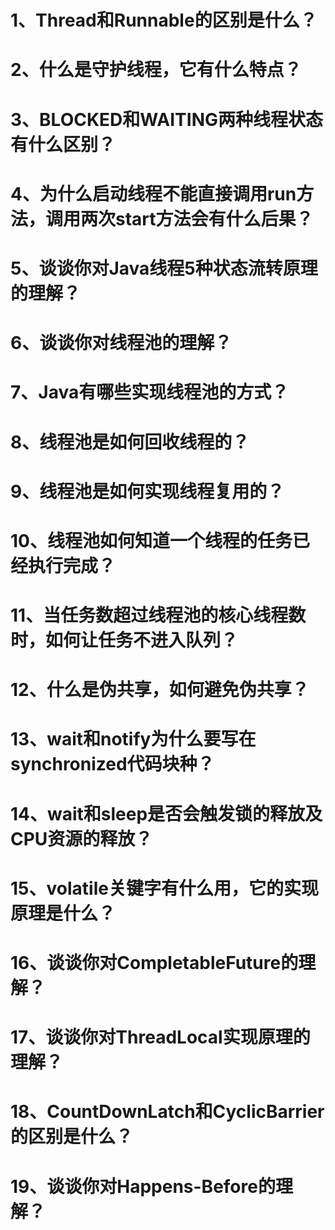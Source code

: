 # 1、Thread和Runnable的区别是什么？


# 2、什么是守护线程，它有什么特点？


# 3、BLOCKED和WAITING两种线程状态有什么区别？


# 4、为什么启动线程不能直接调用run方法，调用两次start方法会有什么后果？


# 5、谈谈你对Java线程5种状态流转原理的理解？


# 6、谈谈你对线程池的理解？


# 7、Java有哪些实现线程池的方式？


# 8、线程池是如何回收线程的？


# 9、线程池是如何实现线程复用的？


# 10、线程池如何知道一个线程的任务已经执行完成？


# 11、当任务数超过线程池的核心线程数时，如何让任务不进入队列？


# 12、什么是伪共享，如何避免伪共享？


# 13、wait和notify为什么要写在synchronized代码块种？


# 14、wait和sleep是否会触发锁的释放及CPU资源的释放？


# 15、volatile关键字有什么用，它的实现原理是什么？


# 16、谈谈你对CompletableFuture的理解？


# 17、谈谈你对ThreadLocal实现原理的理解？


# 18、CountDownLatch和CyclicBarrier的区别是什么？


# 19、谈谈你对Happens-Before的理解？






